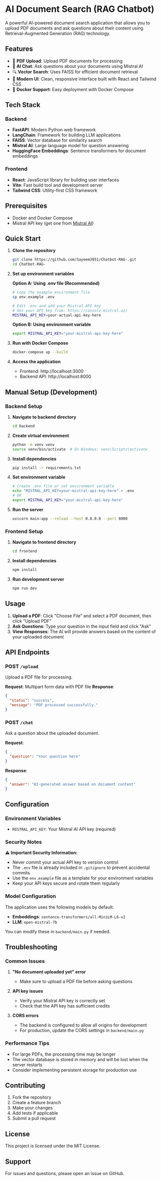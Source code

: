 # AI Document Search (RAG Chatbot)

A powerful AI-powered document search application that allows you to upload PDF documents and ask questions about their content using Retrieval-Augmented Generation (RAG) technology.

## Features

- 📄 **PDF Upload**: Upload PDF documents for processing
- 🤖 **AI Chat**: Ask questions about your documents using Mistral AI
- 🔍 **Vector Search**: Uses FAISS for efficient document retrieval
- 🎨 **Modern UI**: Clean, responsive interface built with React and Tailwind CSS
- 🐳 **Docker Support**: Easy deployment with Docker Compose

## Tech Stack

### Backend
- **FastAPI**: Modern Python web framework
- **LangChain**: Framework for building LLM applications
- **FAISS**: Vector database for similarity search
- **Mistral AI**: Large language model for question answering
- **HuggingFace Embeddings**: Sentence transformers for document embeddings

### Frontend
- **React**: JavaScript library for building user interfaces
- **Vite**: Fast build tool and development server
- **Tailwind CSS**: Utility-first CSS framework

## Prerequisites

- Docker and Docker Compose
- Mistral API key (get one from [Mistral AI](https://console.mistral.ai/))

## Quick Start

1. **Clone the repository**
   ```bash
   git clone https://github.com/Sayeem3051/Chatbot-RAG-.git
   cd Chatbot-RAG-
   ```

2. **Set up environment variables**
   
   **Option A: Using .env file (Recommended)**
   ```bash
   # Copy the example environment file
   cp env.example .env
   
   # Edit .env and add your Mistral API key
   # Get your API key from: https://console.mistral.ai/
   MISTRAL_API_KEY=your-actual-api-key-here
   ```
   
   **Option B: Using environment variable**
   ```bash
   export MISTRAL_API_KEY="your-mistral-api-key-here"
   ```

3. **Run with Docker Compose**
   ```bash
   docker-compose up --build
   ```

4. **Access the application**
   - Frontend: http://localhost:3000
   - Backend API: http://localhost:8000

## Manual Setup (Development)

### Backend Setup

1. **Navigate to backend directory**
   ```bash
   cd backend
   ```

2. **Create virtual environment**
   ```bash
   python -m venv venv
   source venv/bin/activate  # On Windows: venv\Scripts\activate
   ```

3. **Install dependencies**
   ```bash
   pip install -r requirements.txt
   ```

4. **Set environment variable**
   ```bash
   # Create .env file or set environment variable
   echo "MISTRAL_API_KEY=your-mistral-api-key-here" > .env
   # OR
   export MISTRAL_API_KEY="your-mistral-api-key-here"
   ```

5. **Run the server**
   ```bash
   uvicorn main:app --reload --host 0.0.0.0 --port 8000
   ```

### Frontend Setup

1. **Navigate to frontend directory**
   ```bash
   cd frontend
   ```

2. **Install dependencies**
   ```bash
   npm install
   ```

3. **Run development server**
   ```bash
   npm run dev
   ```

## Usage

1. **Upload a PDF**: Click "Choose File" and select a PDF document, then click "Upload PDF"
2. **Ask Questions**: Type your question in the input field and click "Ask"
3. **View Responses**: The AI will provide answers based on the content of your uploaded document

## API Endpoints

### POST `/upload`
Upload a PDF file for processing.

**Request**: Multipart form data with PDF file
**Response**: 
```json
{
  "status": "success",
  "message": "PDF processed successfully."
}
```

### POST `/chat`
Ask a question about the uploaded document.

**Request**:
```json
{
  "question": "Your question here"
}
```

**Response**:
```json
{
  "answer": "AI-generated answer based on document content"
}
```

## Configuration

### Environment Variables

- `MISTRAL_API_KEY`: Your Mistral AI API key (required)

### Security Notes

⚠️ **Important Security Information:**
- Never commit your actual API key to version control
- The `.env` file is already included in `.gitignore` to prevent accidental commits
- Use the `env.example` file as a template for your environment variables
- Keep your API keys secure and rotate them regularly

### Model Configuration

The application uses the following models by default:
- **Embeddings**: `sentence-transformers/all-MiniLM-L6-v2`
- **LLM**: `open-mistral-7b`

You can modify these in `backend/main.py` if needed.

## Troubleshooting

### Common Issues

1. **"No document uploaded yet" error**
   - Make sure to upload a PDF file before asking questions

2. **API key issues**
   - Verify your Mistral API key is correctly set
   - Check that the API key has sufficient credits

3. **CORS errors**
   - The backend is configured to allow all origins for development
   - For production, update the CORS settings in `backend/main.py`

### Performance Tips

- For large PDFs, the processing time may be longer
- The vector database is stored in memory and will be lost when the server restarts
- Consider implementing persistent storage for production use

## Contributing

1. Fork the repository
2. Create a feature branch
3. Make your changes
4. Add tests if applicable
5. Submit a pull request

## License

This project is licensed under the MIT License.

## Support

For issues and questions, please open an issue on GitHub.
